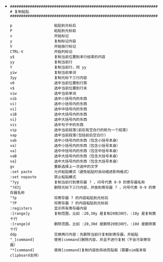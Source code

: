 - ```text
  ##############################################################################
  # 复制粘贴
  ##############################################################################
  
  p                   粘贴到光标后
  P                   粘贴到光标前
  v                   开始标记
  y                   复制标记内容
  V                   开始按行标记
  CTRL-V              开始列标记
  y$                  复制当前位置到本行结束的内容
  yy                  复制当前行
  Y                   复制当前行，同 yy
  yiw                 复制当前单词
  3yy                 复制光标下三行内容
  v0                  选中当前位置到行首
  v$                  选中当前位置到行末
  viw                 选中当前单词
  vib                 选中小括号内的东西
  vi)                 选中小括号内的东西
  vi]                 选中中括号内的东西
  viB                 选中大括号内的东西
  vi}                 选中大括号内的东西
  vis                 选中句子中的东西
  vip                 选中当前段落(前后有空白行的称为一个段落)
  vap                 选中当前段落(包括前后空白行)
  vab                 选中小括号内的东西（包含小括号本身）
  va)                 选中小括号内的东西（包含小括号本身）
  va]                 选中中括号内的东西（包含中括号本身）
  vaB                 选中大括号内的东西（包含大括号本身）
  va}                 选中大括号内的东西（包含大括号本身）
  gv                  重新选择上一次选中的文字
  :set paste          允许粘贴模式（避免粘贴时自动缩进影响格式）
  :set nopaste        禁止粘贴模式
  "?yy                复制当前行到寄存器 ? ，问号代表 0-9 的寄存器名称
  "?d3j               删除光标下三行内容，并放到寄存器 ? ，问号代表 0-9 的寄存器名称
  "?p                 将寄存器 ? 的内容粘贴到光标后
  "?P                 将寄存器 ? 的内容粘贴到光标前
  :registers          显示所有寄存器内容
  :[range]y           复制范围，比如 :20,30y 是复制20到30行，:10y 是复制第十行
  :[range]d           删除范围，比如 :20,30d 是删除20到30行，:10d 是删除第十行
  ddp                 交换两行内容：先删除当前行复制到寄存器，并粘贴
  "_[command]         使用[command]删除内容，并且不进行复制（不会污染寄存器）
  "*[command]         使用[command]复制内容到系统剪贴板（需要vim版本有clipboard支持）
  ```